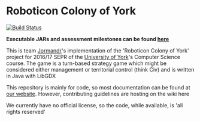# Roboticon Colony of York

[![Build Status](https://travis-ci.org/Jormandr/roboticon-game.svg?branch=master)](https://travis-ci.org/Jormandr/roboticon-game)

**Executable JARs and assessment milestones can be found [here](https://github.com/Jormandr/roboticon-game/releases)**

This is team [Jormandr](https://jormandr.co.uk)'s implementation of the 'Roboticon Colony of York' project for 2016/17 SEPR of the [University of York](http://cs.york.ac.uk)'s Computer Science course. The game is a turn-based strategy game which might be considered either management or territorial control (think Civ) and is written in Java with LibGDX

This repository is mainly for code, so most documentation can be found at [our website](https://jormandr.co.uk). However, contributing guidelines are hosting on the wiki here

We currently have no official license, so the code, while available, is 'all rights reserved'

